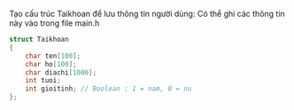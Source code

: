 Tạo cấu trúc Taikhoan để lưu thông tin người dùng:
Có thể ghi các thông tin này vào trong file main.h
```c
struct Taikhoan
{
	char ten[100];
	char ho[100];
	char diachi[1000];
	int tuoi;
	int gioitinh; // Boolean : 1 = nam, 0 = nu
};
```
